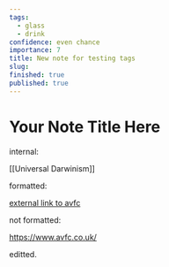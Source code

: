 ```yaml
---
tags:
  - glass
  - drink
confidence: even chance
importance: 7
title: New note for testing tags
slug: 
finished: true
published: true
---
```


# Your Note Title Here

internal:

[[Universal Darwinism]]

formatted:  

[external link to avfc](https://www.avfc.co.uk/)

not formatted:

https://www.avfc.co.uk/ 

editted.
